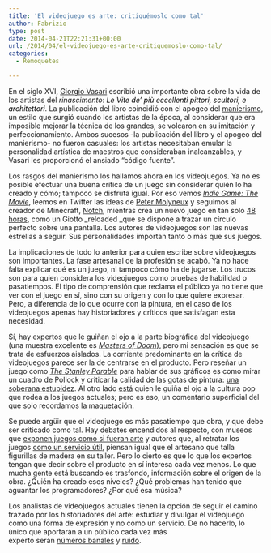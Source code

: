 ```yaml
---
title: 'El videojuego es arte: critiquémoslo como tal'
author: Fabrizio
type: post
date: 2014-04-21T22:21:31+00:00
url: /2014/04/el-videojuego-es-arte-critiquemoslo-como-tal/
categories:
  - Remoquetes

---
```

En el siglo XVI, [Giorgio Vasari][1] escribió una importante obra sobre la vida de los artistas del _rinascimento_: <i style="color: #000000;">Le Vite de&#8217; più eccellenti pittori, scultori, e architettori</i>. La publicación del libro coincidió con el apogeo del [manierismo][2], un estilo que surgió cuando los artistas de la época, al considerar que era imposible mejorar la técnica de los grandes, se volcaron en su imitación y perfeccionamiento. Ambos sucesos -la publicación del libro y el apogeo del manierismo- no fueron casuales: los artistas necesitaban emular la personalidad artística de maestros que consideraban inalcanzables, y Vasari les proporcionó el ansiado &#8220;código fuente&#8221;.

Los rasgos del manierismo los hallamos ahora en los videojuegos. Ya no es posible efectuar una buena crítica de un juego sin considerar quién lo ha creado y cómo; tampoco se disfruta igual. Por eso vemos [_Indie Game: The Movie_][3], leemos en Twitter las ideas de [Peter Molyneux][4] y seguimos al creador de Minecraft, [Notch][5], mientras crea un nuevo juego en tan solo [48 horas][6], como un Giotto _reloaded _que se dispone a trazar un círculo perfecto sobre una pantalla. Los autores de videojuegos son las nuevas estrellas a seguir. Sus personalidades importan tanto o más que sus juegos.

La implicaciones de todo lo anterior para quien escribe sobre videojuegos son importantes. La fase artesanal de la profesión se acabó. Ya no hace falta explicar qué es un juego, ni tampoco cómo ha de jugarse. Los trucos son para quien considera los videojuegos como pruebas de habilidad o pasatiempos. El tipo de comprensión que reclama el público ya no tiene que ver con el juego en sí, sino con su origen y con lo que quiere expresar. Pero, a diferencia de lo que ocurre con la pintura, en el caso de los videojuegos apenas hay historiadores y críticos que satisfagan esta necesidad.

Sí, hay expertos que le guiñan el ojo a la parte biográfica del videojuego (una muestra excelente es [_Masters of Doom_][7]), pero mi sensación es que se trata de esfuerzos aislados. La corriente predominante en la crítica de videojuegos parece ser la de centrarse en el producto. Pero reseñar un juego como [_The Stanley Parable_][8] para hablar de sus gráficos es como mirar un cuadro de Pollock y criticar la calidad de las gotas de pintura: [una soberana estupidez][9]. Al otro lado [está][10] quien le guiña el ojo a la cultura pop que rodea a los juegos actuales; pero es eso, un comentario superficial del que solo recordamos la maquetación.

Se puede argüir que el videojuego es más pasatiempo que obra, y que debe ser criticado como tal. Hay debates encendidos al respecto, con museos que [exponen juegos como si fueran arte][11] y autores que, al retratar los juegos [como un servicio útil][12], piensan igual que el artesano que talla figurillas de madera en su taller. Pero lo cierto es que lo que los expertos tengan que decir sobre el producto en sí interesa cada vez menos. Lo que mucha gente está buscando es trasfondo, información sobre el origen de la obra. ¿Quién ha creado esos niveles? ¿Qué problemas han tenido que aguantar los programadores? ¿Por qué esa música?

Los analistas de videojuegos actuales tienen la opción de seguir el camino trazado por los historiadores del arte: estudiar y divulgar el videojuego como una forma de expresión y no como un servicio. De no hacerlo, lo único que aportarán a un público cada vez más experto serán [números banales][13] y [ruido][14].

 [1]: http://en.wikipedia.org/wiki/Giorgio_Vasari
 [2]: http://en.wikipedia.org/wiki/Mannerist
 [3]: http://buy.indiegamethemovie.com/
 [4]: https://twitter.com/pmolyneux
 [5]: https://twitter.com/notch
 [6]: http://www.twitch.tv/notch/b/487318324
 [7]: http://www.amazon.es/Masters-Doom-Created-Transformed-Culture/dp/0812972155
 [8]: http://www.stanleyparable.com/
 [9]: http://www.objectivegamereviews.com/stanley-parable-review/
 [10]: http://www.polygon.com/
 [11]: http://en.wikipedia.org/wiki/The_Art_of_Video_Games
 [12]: http://www.eurogamer.net/articles/news240106kojimaart
 [13]: http://www.metacritic.com/game
 [14]: http://www.escapistmagazine.com/videos/view/zero-punctuation